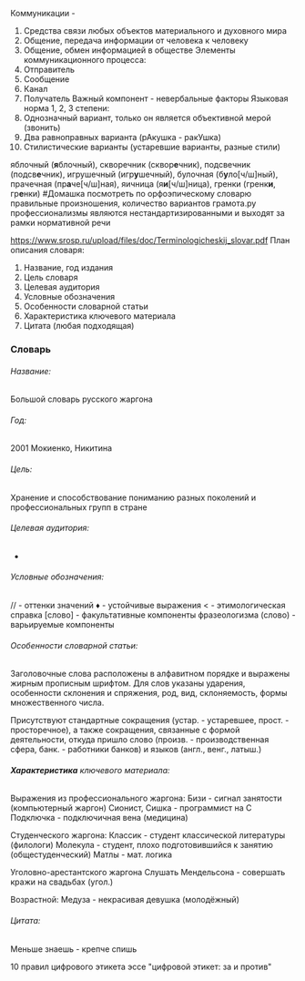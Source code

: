 Коммуникации - 
1. Средства связи любых объектов материального и духовного мира
2. Общение, передача информации от человека к человеку
3. Общение, обмен информацией в обществе
Элементы коммуникационного процесса:
1. Отправитель
2. Сообщение
3. Канал
4. Получатель
Важный компонент - невербальные факторы
Языковая норма 1, 2, 3 степени:
1. Однозначный вариант, только он является объективной мерой (звонить)
2. Два равноправных варианта (рАкушка - ракУшка)
3. Стилистические варианты (устаревшие варианты, разные стили)

яблочный (**я**блочный), скворечник (сквор**е**чник), подсвечник (подсв**е**чник), игрушечный (игр**у**шечный), булочная (б**у**ло\[ч/ш\]ный), прачечная (пр**а**че\[ч/ш\]ная), яичница (я**и**\[ч/ш\]ница), гренки (гренк**и**, гр**е**нки)
#Домашка посмотреть по орфоэпическому словарю правильные произношения, количество вариантов
грамота.ру
профессионализмы являются нестандартизированными и выходят за рамки нормативной речи

https://www.srosp.ru/upload/files/doc/Terminologicheskij_slovar.pdf
План описания словаря:
1. Название, год издания
2. Цель словаря
3. Целевая аудитория
4. Условные обозначения
5. Особенности словарной статьи
6. Характеристика ключевого материала
7. Цитата (любая подходящая)

### Словарь
###### Название: 
Большой словарь русского жаргона
###### Год: 
2001
Мокиенко, Никитина
###### Цель: 
Хранение и способствование пониманию разных поколений и профессиональных групп в стране
###### Целевая аудитория: 
-
###### Условные обозначения: 
$//$ - оттенки значений
♦ - устойчивые выражения
$<$ - этимологическая справка
[слово] - факультативные компоненты фразеологизма
(слово) - варьируемые компоненты
###### Особенности словарной статьи:
Заголовочные слова расположены в алфавитном порядке и выражены жирным прописным шрифтом. Для слов указаны ударения, особенности склонения и спряжения, род, вид, склоняемость, формы множественного числа.

Присутствуют стандартные сокращения (устар. - устаревшее, прост. - просторечное), а также сокращения, связанные с формой деятельности, откуда пришло слово (произв. - производственная сфера, банк. - работники банков) и языков (англ., венг., латыш.)
###### **Характеристика** ключевого материала:
Выражения из профессионального жаргона:
Бизи - сигнал занятости (компьютерный жаргон)
Сионист, Сишка - программист на C
Подключка - подключичная вена (медицина)

Студенческого жаргона:
Классик - студент классической литературы (филологи)
Молекула - студент, плохо подготовившийся к занятию (общестуденческий)
Матлы - мат. логика

Уголовно-арестантского жаргона
Слушать Мендельсона - совершать кражи на свадьбах (угол.)

Возрастной:
Медуза - некрасивая девушка (молодёжный)

###### Цитата:
Меньше знаешь - крепче спишь

10 правил цифрового этикета
эссе "цифровой этикет: за и против"